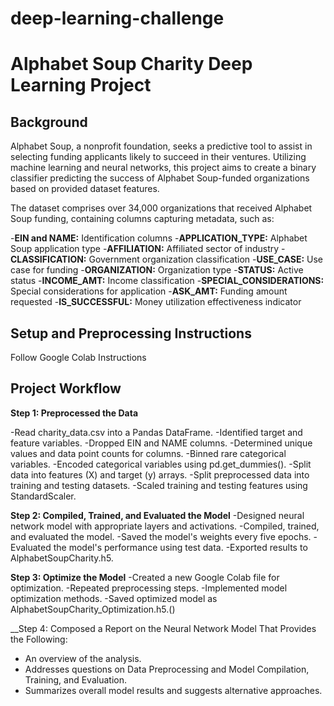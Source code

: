 # __deep-learning-challenge__

# __Alphabet Soup Charity Deep Learning Project__

## __Background__
Alphabet Soup, a nonprofit foundation, seeks a predictive tool to assist in selecting funding applicants likely to succeed in their ventures. Utilizing machine learning and neural networks, this project aims to create a binary classifier predicting the success of Alphabet Soup-funded organizations based on provided dataset features.

The dataset comprises over 34,000 organizations that received Alphabet Soup funding, containing columns capturing metadata, such as:

-__EIN and NAME:__  Identification columns
-__APPLICATION_TYPE:__  Alphabet Soup application type
-__AFFILIATION:__ Affiliated sector of industry
-__CLASSIFICATION:__ Government organization classification
-__USE_CASE:__ Use case for funding
-__ORGANIZATION:__ Organization type
-__STATUS:__ Active status
-__INCOME_AMT:__ Income classification
-__SPECIAL_CONSIDERATIONS:__ Special considerations for application
-__ASK_AMT:__ Funding amount requested
-__IS_SUCCESSFUL:__ Money utilization effectiveness indicator

## __Setup and Preprocessing Instructions__ 

Follow Google Colab Instructions

## __Project Workflow__

__Step 1: Preprocessed the Data__

-Read charity_data.csv into a Pandas DataFrame.
-Identified target and feature variables.
-Dropped EIN and NAME columns.
-Determined unique values and data point counts for columns.
-Binned rare categorical variables.
-Encoded categorical variables using pd.get_dummies().
-Split data into features (X) and target (y) arrays.
-Split preprocessed data into training and testing datasets.
-Scaled training and testing features using StandardScaler.

__Step 2: Compiled, Trained, and Evaluated the Model__
-Designed neural network model with appropriate layers and activations.
-Compiled, trained, and evaluated the model.
-Saved the model's weights every five epochs.
-Evaluated the model's performance using test data.
-Exported results to AlphabetSoupCharity.h5.

__Step 3: Optimize the Model__
-Created a new Google Colab file for optimization.
-Repeated preprocessing steps.
-Implemented model optimization methods.
-Saved optimized model as AlphabetSoupCharity_Optimization.h5.()

__Step 4: Composed a Report on the Neural Network Model That Provides the Following:
- An overview of the analysis.
- Addresses questions on Data Preprocessing and Model Compilation, Training, and Evaluation.
- Summarizes overall model results and suggests alternative approaches.
